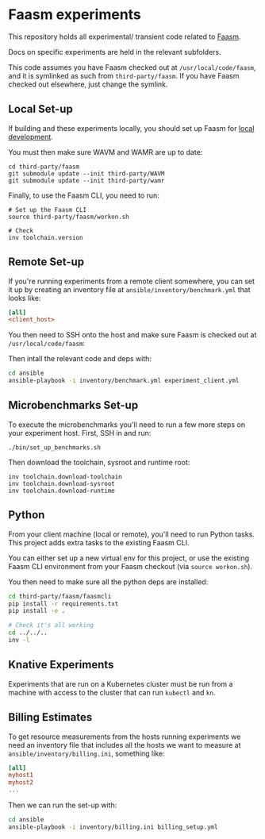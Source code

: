 # Faasm experiments

This repository holds all experimental/ transient code related to 
[Faasm](https://github.com/lsds/faasm.git).

Docs on specific experiments are held in the relevant subfolders. 

This code assumes you have Faasm checked out at `/usr/local/code/faasm`, and it 
is symlinked as such from `third-party/faasm`. If you have Faasm checked out 
elsewhere, just change the symlink.

## Local Set-up

If building and these experiments locally, you should set up Faasm for 
[local development](https://github.com/lsds/faasm/blob/master/docs/local_dev.md).

You must then make sure WAVM and WAMR are up to date:

```
cd third-party/faasm
git submodule update --init third-party/WAVM
git submodule update --init third-party/wamr
``` 

Finally, to use the Faasm CLI, you need to run:

```
# Set up the Faasm CLI
source third-party/faasm/workon.sh

# Check 
inv toolchain.version
```

## Remote Set-up

If you're running experiments from a remote client somewhere, you can set it up 
by creating an inventory file at `ansible/inventory/benchmark.yml` that looks
like:

```ini
[all]
<client_host>
```

You then need to SSH onto the host and make sure Faasm is checked out at 
`/usr/local/code/faasm`:

Then intall the relevant code and deps with:

```bash
cd ansible
ansible-playbook -i inventory/benchmark.yml experiment_client.yml
```

## Microbenchmarks Set-up

To execute the microbenchmarks you'll need to run a few more steps on your
experiment host. First, SSH in and run:

```
./bin/set_up_benchmarks.sh
```

Then download the toolchain, sysroot and runtime root:

```
inv toolchain.download-toolchain
inv toolchain.download-sysroot
inv toolchain.download-runtime
```

## Python

From your client machine (local or remote), you'll need to run Python tasks.
This project adds extra tasks to the existing Faasm CLI.

You can either set up a new virtual env for this project, or use the existing
Faasm CLI environment from your Faasm checkout (via `source workon.sh`). 

You then need to make sure all the python deps are installed:

```bash
cd third-party/faasm/faasmcli
pip install -r requirements.txt 
pip install -e .

# Check it's all working
cd ../../..
inv -l
```

## Knative Experiments

Experiments that are run on a Kubernetes cluster must be run from a machine with access 
to the cluster that can run `kubectl` and `kn`.

## Billing Estimates

To get resource measurements from the hosts running experiments we need an
inventory file that includes all the hosts we want to measure at
`ansible/inventory/billing.ini`, something like:

```ini
[all]
myhost1
myhost2
...
```

Then we can run the set-up with:

```bash
cd ansible
ansible-playbook -i inventory/billing.ini billing_setup.yml
```

